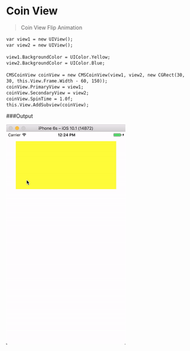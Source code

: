 # Coin View
> Coin View Flip Animation

```
var view1 = new UIView();
var view2 = new UIView();

view1.BackgroundColor = UIColor.Yellow;
view2.BackgroundColor = UIColor.Blue;

CMSCoinView coinView = new CMSCoinView(view1, view2, new CGRect(30, 30, this.View.Frame.Width - 60, 150));
coinView.PrimaryView = view1;
coinView.SecondaryView = view2;
coinView.SpinTime = 1.0f;
this.View.AddSubview(coinView);
```

###Output

![](https://github.com/guntidheerajkumar/CoinView/blob/master/CoinFlipViewOutput.gif)

